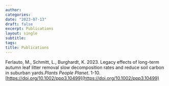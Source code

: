 ```yaml
---
author: 
categories:
date: "2023-07-13"
draft: false
excerpt: Publications
layout: single
subtitle: 
tags:
title: Publications
---
```


Ferlauto, M., Schmitt, L.,  Burghardt, K. 2023. Legacy effects of long-term autumn leaf litter removal slow decomposition rates and reduce soil carbon in suburban yards.*Plants People Planet*. 1-10. [https://doi.org/10.1002/ppp3.10499](https://doi.org/10.1002/ppp3.10499)
